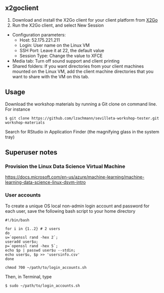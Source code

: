 

## x2goclient
1. Download and install the X2Go client for your client platform from
[X2Go](http://wiki.x2go.org/doku.php/doc:installation:x2goclient)
2. Run the X2Go client, and select New Session
  * Configuration parameters:  
    - Host: 52.175.221.211  
    - Login: User name on the Linux VM  
    - SSH Port: Leave it at 22, the default value  
    - Session Type: Change the value to XFCE  
  * Media tab: Turn off sound support and client printing
  * Shared folders: If you want directories from your client machines mounted on the Linux VM, add the client machine directories that you want to share with the VM on this tab.

## Usage
Download the workshop materials by running a Git clone on command line. For
instance

```$
$ git clone https://github.com/lzachmann/sevilleta-workshop-tester.git workshop-materials
```

Search for RStudio in Application Finder (the magnifying glass in the system tray)

## Superuser notes
### Provision the Linux Data Science Virtual Machine
<https://docs.microsoft.com/en-us/azure/machine-learning/machine-learning-data-science-linux-dsvm-intro>

### User accounts
To create a unique OS local non-admin login account and password for each user,
save the following bash script to your home directory
```
#!/bin/bash

for i in {1..2} # 2 users
do
u=`openssl rand -hex 2`;
useradd user$u;
p=`openssl rand -hex 5`;
echo $p | passwd user$u --stdin;
echo user$u, $p >> 'usersinfo.csv'
done
```

```
chmod 700 ~/path/to/login_accounts.sh
```

Then, in Terminal, type
```
$ sudo ~/path/to/login_accounts.sh
```
